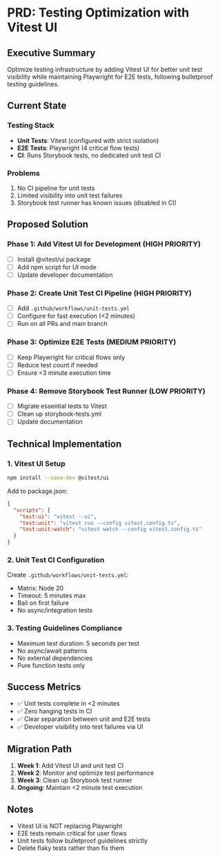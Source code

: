 # PRD: Testing Optimization with Vitest UI

## Executive Summary

Optimize testing infrastructure by adding Vitest UI for better unit test visibility while maintaining Playwright for E2E tests, following bulletproof testing guidelines.

## Current State

### Testing Stack
- **Unit Tests**: Vitest (configured with strict isolation)
- **E2E Tests**: Playwright (4 critical flow tests)
- **CI**: Runs Storybook tests, no dedicated unit test CI

### Problems
1. No CI pipeline for unit tests
2. Limited visibility into unit test failures
3. Storybook test runner has known issues (disabled in CI)

## Proposed Solution

### Phase 1: Add Vitest UI for Development (HIGH PRIORITY)
- [ ] Install @vitest/ui package
- [ ] Add npm script for UI mode
- [ ] Update developer documentation

### Phase 2: Create Unit Test CI Pipeline (HIGH PRIORITY)
- [ ] Add `.github/workflows/unit-tests.yml`
- [ ] Configure for fast execution (<2 minutes)
- [ ] Run on all PRs and main branch

### Phase 3: Optimize E2E Tests (MEDIUM PRIORITY)
- [ ] Keep Playwright for critical flows only
- [ ] Reduce test count if needed
- [ ] Ensure <3 minute execution time

### Phase 4: Remove Storybook Test Runner (LOW PRIORITY)
- [ ] Migrate essential tests to Vitest
- [ ] Clean up storybook-tests.yml
- [ ] Update documentation

## Technical Implementation

### 1. Vitest UI Setup
```bash
npm install --save-dev @vitest/ui
```

Add to package.json:
```json
{
  "scripts": {
    "test:ui": "vitest --ui",
    "test:unit": "vitest run --config vitest.config.ts",
    "test:unit:watch": "vitest watch --config vitest.config.ts"
  }
}
```

### 2. Unit Test CI Configuration
Create `.github/workflows/unit-tests.yml`:
- Matrix: Node 20
- Timeout: 5 minutes max
- Bail on first failure
- No async/integration tests

### 3. Testing Guidelines Compliance
- Maximum test duration: 5 seconds per test
- No async/await patterns
- No external dependencies
- Pure function tests only

## Success Metrics

- ✅ Unit tests complete in <2 minutes
- ✅ Zero hanging tests in CI
- ✅ Clear separation between unit and E2E tests
- ✅ Developer visibility into test failures via UI

## Migration Path

1. **Week 1**: Add Vitest UI and unit test CI
2. **Week 2**: Monitor and optimize test performance
3. **Week 3**: Clean up Storybook test runner
4. **Ongoing**: Maintain <2 minute test execution

## Notes

- Vitest UI is NOT replacing Playwright
- E2E tests remain critical for user flows
- Unit tests follow bulletproof guidelines strictly
- Delete flaky tests rather than fix them
